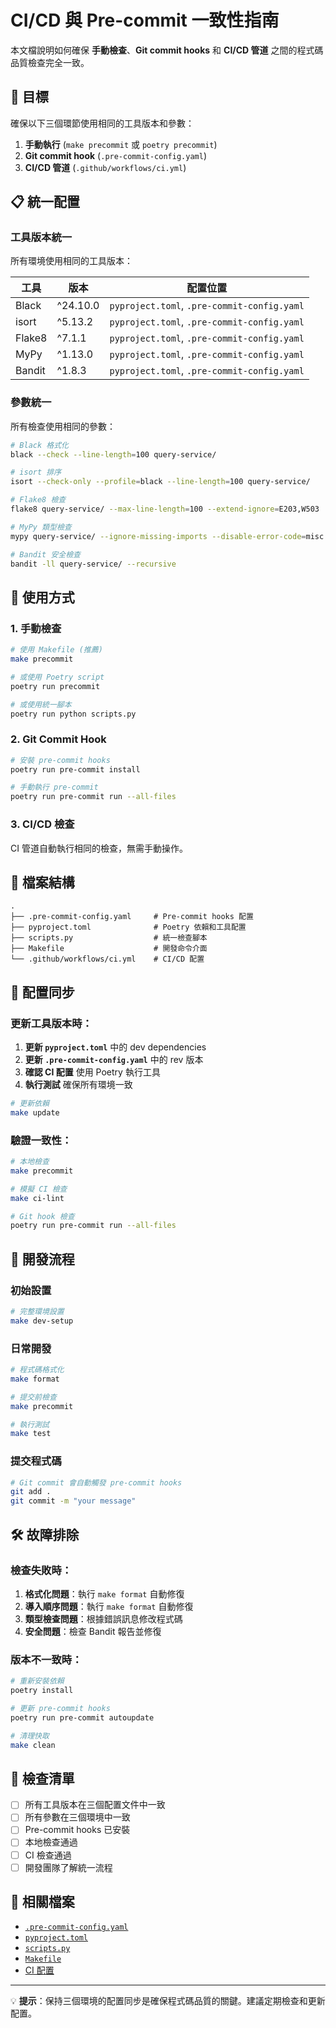 # CI/CD 與 Pre-commit 一致性指南

本文檔說明如何確保 **手動檢查**、**Git commit hooks** 和 **CI/CD 管道** 之間的程式碼品質檢查完全一致。

## 🎯 目標

確保以下三個環節使用相同的工具版本和參數：

1. **手動執行** (`make precommit` 或 `poetry precommit`)
2. **Git commit hook** (`.pre-commit-config.yaml`)
3. **CI/CD 管道** (`.github/workflows/ci.yml`)

## 📋 統一配置

### 工具版本統一

所有環境使用相同的工具版本：

| 工具 | 版本 | 配置位置 |
|------|------|----------|
| Black | ^24.10.0 | `pyproject.toml`, `.pre-commit-config.yaml` |
| isort | ^5.13.2 | `pyproject.toml`, `.pre-commit-config.yaml` |
| Flake8 | ^7.1.1 | `pyproject.toml`, `.pre-commit-config.yaml` |
| MyPy | ^1.13.0 | `pyproject.toml`, `.pre-commit-config.yaml` |
| Bandit | ^1.8.3 | `pyproject.toml`, `.pre-commit-config.yaml` |

### 參數統一

所有檢查使用相同的參數：

```bash
# Black 格式化
black --check --line-length=100 query-service/

# isort 排序
isort --check-only --profile=black --line-length=100 query-service/

# Flake8 檢查
flake8 query-service/ --max-line-length=100 --extend-ignore=E203,W503

# MyPy 類型檢查
mypy query-service/ --ignore-missing-imports --disable-error-code=misc

# Bandit 安全檢查
bandit -ll query-service/ --recursive
```

## 🔧 使用方式

### 1. 手動檢查

```bash
# 使用 Makefile (推薦)
make precommit

# 或使用 Poetry script
poetry run precommit

# 或使用統一腳本
poetry run python scripts.py
```

### 2. Git Commit Hook

```bash
# 安裝 pre-commit hooks
poetry run pre-commit install

# 手動執行 pre-commit
poetry run pre-commit run --all-files
```

### 3. CI/CD 檢查

CI 管道自動執行相同的檢查，無需手動操作。

## 📁 檔案結構

```
.
├── .pre-commit-config.yaml     # Pre-commit hooks 配置
├── pyproject.toml              # Poetry 依賴和工具配置
├── scripts.py                  # 統一檢查腳本
├── Makefile                    # 開發命令介面
└── .github/workflows/ci.yml    # CI/CD 配置
```

## 🔄 配置同步

### 更新工具版本時：

1. **更新 `pyproject.toml`** 中的 dev dependencies
2. **更新 `.pre-commit-config.yaml`** 中的 rev 版本
3. **確認 CI 配置** 使用 Poetry 執行工具
4. **執行測試** 確保所有環境一致

```bash
# 更新依賴
make update
```

### 驗證一致性：

```bash
# 本地檢查
make precommit

# 模擬 CI 檢查
make ci-lint

# Git hook 檢查
poetry run pre-commit run --all-files
```

## 🚀 開發流程

### 初始設置

   ```bash
# 完整環境設置
make dev-setup
   ```

### 日常開發

   ```bash
# 程式碼格式化
make format

# 提交前檢查
make precommit

# 執行測試
make test
```

### 提交程式碼

```bash
# Git commit 會自動觸發 pre-commit hooks
git add .
git commit -m "your message"
```

## 🛠️ 故障排除

### 檢查失敗時：

1. **格式化問題**：執行 `make format` 自動修復
2. **導入順序問題**：執行 `make format` 自動修復
3. **類型檢查問題**：根據錯誤訊息修改程式碼
4. **安全問題**：檢查 Bandit 報告並修復

### 版本不一致時：

   ```bash
# 重新安裝依賴
poetry install

# 更新 pre-commit hooks
poetry run pre-commit autoupdate

# 清理快取
make clean
   ```

## 📝 檢查清單

- [ ] 所有工具版本在三個配置文件中一致
- [ ] 所有參數在三個環境中一致
- [ ] Pre-commit hooks 已安裝
- [ ] 本地檢查通過
- [ ] CI 檢查通過
- [ ] 開發團隊了解統一流程

## 🔗 相關檔案

- [`.pre-commit-config.yaml`](../../.pre-commit-config.yaml)
- [`pyproject.toml`](../../pyproject.toml)
- [`scripts.py`](../../scripts.py)
- [`Makefile`](../../Makefile)
- [CI 配置](../../.github/workflows/ci.yml)

---

💡 **提示**：保持三個環境的配置同步是確保程式碼品質的關鍵。建議定期檢查和更新配置。
